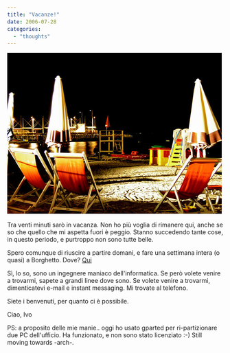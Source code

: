 ```yaml
---
title: "Vacanze!"
date: 2006-07-28
categories: 
  - "thoughts"
---
```


[![](images/180560358_80f436834f.jpg)](http://www.flickr.com/photos/nothingdelicious/180560358/ "photo sharing")  

  
Tra venti minuti sarò in vacanza. Non ho più voglia di rimanere qui, anche se so che quello che mi aspetta fuori è peggio. Stanno succedendo tante cose, in questo periodo, e purtroppo non sono tutte belle.

Spero comunque di riuscire a partire domani, e fare una settimana intera (o quasi) a Borghetto. Dove? [Qui](http://maps.google.com/maps?f=q&hl=it&q=borghetto+santo+spirito,+italy&ie=UTF8&ll=44.12136,8.241463&spn=0.106224,0.342636&t=h&om=1)

Sì, lo so, sono un ingegnere maniaco dell'informatica. Se però volete venire a trovarmi, sapete a grandi linee dove sono. Se volete venire a trovarmi, dimenticatevi e-mail e instant messaging. Mi trovate al telefono.

Siete i benvenuti, per quanto ci è possibile.

Ciao, Ivo

PS: a proposito delle mie manie.. oggi ho usato gparted per ri-partizionare due PC dell'ufficio. Ha funzionato, e non sono stato licenziato :-) Still moving towards -arch-.
